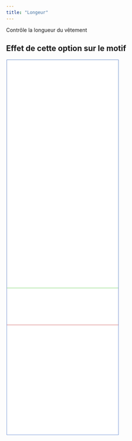 ```yaml
---
title: "Longeur"
---
```


Contrôle la longueur du vêtement

## Effet de cette option sur le motif

![Cette image montre l'effet de cette option en superposant plusieurs variantes qui ont une valeur différente pour cette option](tiberius_length_sample.svg "Effet de cette option sur le motif")
